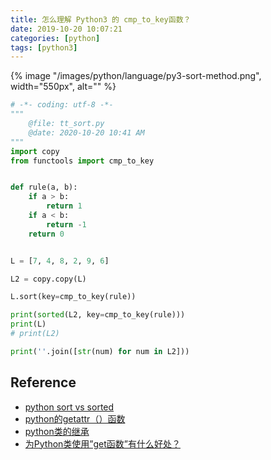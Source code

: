 ```yaml
---
title: 怎么理解 Python3 的 cmp_to_key函数？
date: 2019-10-20 10:07:21
categories: [python]
tags: [python3]
---
```


{% image "/images/python/language/py3-sort-method.png", width="550px", alt="" %}

<!-- more -->

```python
# -*- coding: utf-8 -*-
"""
    @file: tt_sort.py
    @date: 2020-10-20 10:41 AM
"""
import copy
from functools import cmp_to_key


def rule(a, b):
    if a > b:
        return 1
    if a < b:
        return -1
    return 0


L = [7, 4, 8, 2, 9, 6]

L2 = copy.copy(L)

L.sort(key=cmp_to_key(rule))

print(sorted(L2, key=cmp_to_key(rule)))
print(L)
# print(L2)

print(''.join([str(num) for num in L2]))
```




## Reference

- [python sort vs sorted](https://realpython.com/python-sort/)
- [python的getattr（）函数](https://zhuanlan.zhihu.com/p/51370571)
- [python类的继承](https://www.cnblogs.com/bigberg/p/7182741.html#_label1_2)
- [为Python类使用”get函数”有什么好处？](https://www.codenong.com/13852279/)

